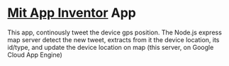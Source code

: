 <h1><a href="https://ai2.appinventor.mit.edu/">Mit App Inventor</a> App</h1>
<p>This app, continously tweet the device gps position. The Node.js express map server detect the new tweet, extracts from it the device location, its id/type, 
  and update the device location on map (this server, on Google Cloud App Engine)</p>
  
